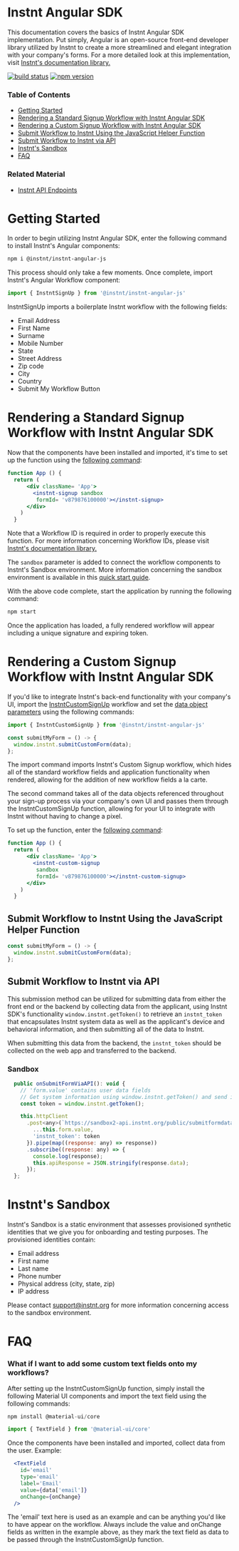 # Instnt Angular SDK

This documentation covers the basics of Instnt Angular SDK implementation. Put simply, Angular is an open-source front-end developer library utilized by Instnt to create a more streamlined and elegant integration with your company's forms. For a more detailed look at this implementation, visit
[Instnt's documentation library.](https://support.instnt.org/hc/en-us/articles/360055345112-Integration-Overview)

[![build status](https://img.shields.io/travis/instnt/instnt-angular-js/master.svg?style=flat-square)](https://travis-ci.org/instnt/instnt-angular-js)
[![npm version](https://img.shields.io/npm/v/@instnt/instnt-angular-js.svg?style=flat-square)](https://www.npmjs.com/package/@instnt/instnt-angular-js)

### Table of Contents
- [Getting Started](https://github.com/instnt-inc/instnt-angular-js#getting-started)
- [Rendering a Standard Signup Workflow with Instnt Angular SDK](https://github.com/instnt-inc/instnt-angular-js#rendering-a-standard-signup-form-with-instnt-angular-sdk)
- [Rendering a Custom Signup Workflow with Instnt Angular SDK](https://github.com/instnt-inc/instnt-angular-js#rendering-a-custom-signup-form-with-instnt-angular-sdk)
- [Submit Workflow to Instnt Using the JavaScript Helper Function](https://github.com/instnt-inc/instnt-angular-js#submit-form-to-instnt-using-the-javascript-helper-function)
- [Submit Workflow to Instnt via API](https://github.com/instnt-inc/instnt-angular-js#submit-form-to-instnt-via-api)
- [Instnt's Sandbox](https://github.com/instnt-inc/instnt-angular-js#instnts-sandbox)
- [FAQ](https://github.com/instnt-inc/instnt-angular-js#faq)

### Related Material
- [Instnt API Endpoints](https://swagger.instnt.org/)

# Getting Started

In order to begin utilizing Instnt Angular SDK, enter the following command to install Instnt's Angular components:

```sh
npm i @instnt/instnt-angular-js
```
This process should only take a few moments. Once complete, import Instnt's Angular Workflow component:

```jsx
import { InstntSignUp } from '@instnt/instnt-angular-js'
```
InstntSignUp imports a boilerplate Instnt workflow with the following fields:

* Email Address
* First Name
* Surname
* Mobile Number
* State
* Street Address
* Zip code
* City
* Country
* Submit My Workflow Button

# Rendering a Standard Signup Workflow with Instnt Angular SDK

Now that the components have been installed and imported, it's time to set up the function using the [following command](https://github.com/instnt-inc/instnt-react-js/blob/48d6d45d7966de5fa809f5eb6e6f0fe86ccc13de/examples/forms/src/App.js#L44):

```jsx
function App () {
  return (
      <div className= 'App'>
        <instnt-signup sandbox
         formId= 'v879876100000'></instnt-signup>
      </div>
    )
  }
```
Note that a Workflow ID is required in order to properly execute this function. For more information concerning Workflow IDs, please visit
[Instnt's documentation library.](https://support.instnt.org/hc/en-us/articles/360055345112-Integration-Overview)

The `sandbox` parameter is added to connect the workflow components to Instnt's Sandbox environment. More information concerning the sandbox environment is available in this [quick start guide](https://github.com/instnt-inc/instnt-angular-js#instnts-sandbox).

With the above code complete, start the application by running the following command:

```jsx
npm start
```
Once the application has loaded, a fully rendered workflow will appear including a unique signature and expiring token.


# Rendering a Custom Signup Workflow with Instnt Angular SDK

If you'd like to integrate Instnt's back-end functionality with your company's UI, import the [InstntCustomSignUp](https://github.com/instnt-inc/instnt-angular-js/blob/48d6d45d7966de5fa809f5eb6e6f0fe86ccc13de/examples/forms/src/App.js#L11) workflow and set the [data object parameters](https://github.com/instnt-inc/instnt-angular-js/blob/48d6d45d7966de5fa809f5eb6e6f0fe86ccc13de/examples/forms/src/App.js#L24-L26) using the following commands:

```jsx
import { InstntCustomSignUp } from '@instnt/instnt-angular-js'

const submitMyForm = () -> {
  window.instnt.submitCustomForm(data);
};
```
The import command imports Instnt's Custom Signup workflow, which hides all of the standard workflow fields and application functionality when rendered, allowing for the addition of new workflow fields a la carte.

The second command takes all of the data objects referenced throughout your sign-up process via your company's own UI and passes them through the InstntCustomSignUp function, allowing for your UI to integrate with Instnt without having to change a pixel.

To set up the function, enter the [following command](https://github.com/instnt-inc/instnt-angular-js/blob/48d6d45d7966de5fa809f5eb6e6f0fe86ccc13de/examples/forms/src/App.js#L49):

```jsx
function App () {
  return (
      <div className= 'App'>
        <instnt-custom-signup
         sandbox
         formId= 'v879876100000'></instnt-custom-signup>
      </div>
    )
  }
```

## Submit Workflow to Instnt Using the JavaScript Helper Function

```jsx
const submitMyForm = () -> {
  window.instnt.submitCustomForm(data);
};
```

## Submit Workflow to Instnt via API

This submission method can be utilized for submitting data from either the front end or the backend by collecting data from the applicant, using Instnt SDK's functionality `window.instnt.getToken()` to retrieve an `instnt_token` that encapsulates Instnt system data as well as the applicant's device and behavioral information, and then submitting all of the data to Instnt.

When submitting this data from the backend, the `instnt_token` should be collected on the web app and transferred to the backend.

### Sandbox

```jsx
  public onSubmitFormViaAPI(): void {
    // 'form.value' contains user data fields
    // Get system information using window.instnt.getToken() and send it along with data using 'instnt_token' key
    const token = window.instnt.getToken();

    this.httpClient
      .post<any>(`https://sandbox2-api.instnt.org/public/submitformdata/v1.0`, {
        ...this.form.value,
        'instnt_token': token
      }).pipe(map((response: any) => response))
      .subscribe((response: any) => {
        console.log(response);
        this.apiResponse = JSON.stringify(response.data);
      });
  };
```

# Instnt's Sandbox

Instnt's Sandbox is a static environment that assesses provisioned synthetic identities that we give you for onboarding and testing purposes. The provisioned identities contain:

* Email address
* First name
*	Last name
*	Phone number
*	Physical address (city, state, zip)
*	IP address

Please contact support@instnt.org for more information concerning access to the sandbox environment.

# FAQ

### What if I want to add some custom text fields onto my workflows?

After setting up the InstntCustomSignUp function, simply install the following Material UI components and import the text field using the following commands:

```jsx
npm install @material-ui/core

import { TextField } from '@material-ui/core'
```

Once the components have been installed and imported, collect data from the user. Example:

```jsx
  <TextField
    id='email'
    type='email'
    label='Email'
    value={data['email']}
    onChange={onChange}
  />
```

The 'email' text here is used as an example and can be anything you'd like to have appear on the workflow. Always include the value and onChange fields as written in the example above, as they mark the text field as data to be passed through the InstntCustomSignUp function.
